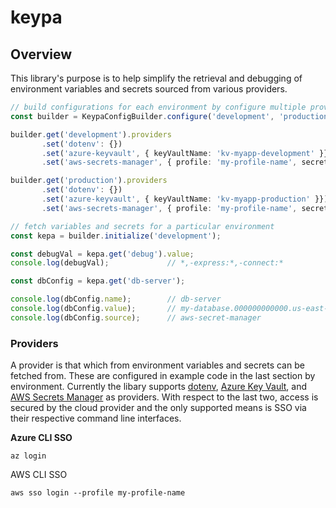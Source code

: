 # keypa

## Overview

This library's purpose is to help simplify the retrieval and debugging of environment variables and secrets sourced from various providers.

```typescript
// build configurations for each environment by configure multiple providers
const builder = KeypaConfigBuilder.configure('development', 'production');

builder.get('development').providers
       .set('dotenv': {})
       .set('azure-keyvault', { keyVaultName: 'kv-myapp-development' }})
       .set('aws-secrets-manager', { profile: 'my-profile-name', secrets: `development/keypa/config` }})

builder.get('production').providers
       .set('dotenv': {})
       .set('azure-keyvault', { keyVaultName: 'kv-myapp-production' }})
       .set('aws-secrets-manager', { profile: 'my-profile-name', secrets: `production/keypa/config` }})

// fetch variables and secrets for a particular environment
const kepa = builder.initialize('development');

const debugVal = kepa.get('debug').value;  
console.log(debugVal);             // *,-express:*,-connect:*

const dbConfig = kepa.get('db-server');

console.log(dbConfig.name);        // db-server
console.log(dbConfig.value);       // my-database.000000000000.us-east-1.rds.amazonaws.com
console.log(dbConfig.source);      // aws-secret-manager

```

### Providers

A provider is that which from environment variables and secrets can be fetched from.  These are configured in example code in the last section by environment.  Currently the libary supports [dotenv](https://github.com/motdotla/dotenv), [Azure Key Vault](https://learn.microsoft.com/en-us/azure/key-vault/), and [AWS Secrets Manager](https://docs.aws.amazon.com/secretsmanager/) as providers.  With respect to the last two, access is secured by the cloud provider and the only supported means is SSO via their respective command line interfaces.

**Azure CLI SSO**

```
az login
```

AWS CLI SSO

```
aws sso login --profile my-profile-name
```
